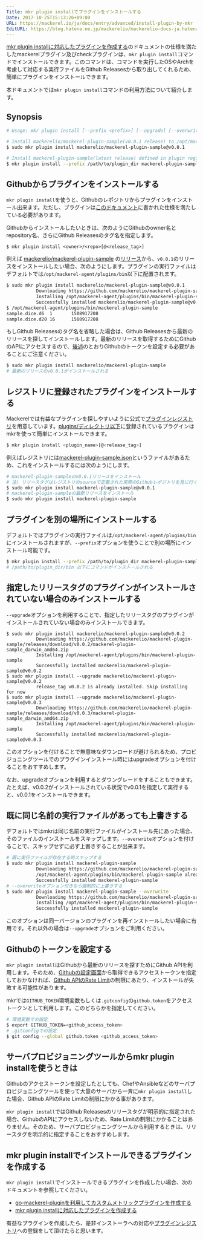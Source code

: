 ```yaml
---
Title: mkr plugin installでプラグインをインストールする
Date: 2017-10-25T15:13:26+09:00
URL: https://mackerel.io/ja/docs/entry/advanced/install-plugin-by-mkr
EditURL: https://blog.hatena.ne.jp/mackerelio/mackerelio-docs-ja.hatenablog.mackerel.io/atom/entry/8599973812311199657
---
```


[mkr plugin installに対応したプラグインを作成する](https://mackerel.io/ja/docs/entry/advanced/make-plugin-corresponding-to-installer)のドキュメントの仕様を満たしたmackerelプラグイン及びcheckプラグインは、`mkr plugin install`コマンドでインストールできます。このコマンドは、コマンドを実行したOSやArchを考慮して対応する実行ファイルをGithub Releasesから取り出してくれるため、簡単にプラグインをインストールできます。

本ドキュメントでは`mkr plugin install`コマンドの利用方法について紹介します。

## Synopsis

```sh
# Usage: mkr plugin install [--prefix <prefix>] [--upgrade] [--overwrite] <install_target>

# Install mackerelio/mackerel-plugin-sample(v0.0.1 release) to /opt/mackerel-agent/plugins/bin
$ sudo mkr plugin install mackerelio/mackerel-plugin-sample@v0.0.1

# Install mackerel-plugin-sample(latest release) defined in plugin registry to /path/to/plugin_dir/bin
$ mkr plugin install --prefix /path/to/plugin_dir mackerel-plugin-sample
```

## Githubからプラグインをインストールする
`mkr plugin install`を使うと、Githubのレポジトリからプラグインをインストール出来ます。ただし、プラグインは[このドキュメント](https://mackerel.io/ja/docs/entry/advanced/make-plugin-corresponding-to-installer)に書かれた仕様を満たしている必要があります。

Githubからインストールしたいときは、次のようにGithubのowner名とrepository名、さらにGithub Releasesのタグ名を指定します。
```
$ mkr plugin install <owner>/<repo>[@<release_tag>]
```

例えば [mackerelio/mackerel-plugin-sample](https://github.com/mackerelio/mackerel-plugin-sample) の[リリース](https://github.com/mackerelio/mackerel-plugin-sample/releases)から、`v0.0.1`のリリースをインストールしたい場合、次のようにします。プラグインの実行ファイルはデフォルトでは`/opt/mackerel-agent/plugins/bin`以下に配置されます。

```sh
$ sudo mkr plugin install mackerelio/mackerel-plugin-sample@v0.0.1
           Downloading https://github.com/mackerelio/mackerel-plugin-sample/releases/download/v0.0.1/mackerel-plugin-sample_darwin_amd64.zip
           Installing /opt/mackerel-agent/plugins/bin/mackerel-plugin-sample
           Successfully installed mackerelio/mackerel-plugin-sample@v0.0.1
$ /opt/mackerel-agent/plugins/bin/mackerel-plugin-sample
sample.dice.d6  1       1508917208
sample.dice.d20 16      1508917208
```

もしGithub Releasesのタグ名を省略した場合は、Github Releasesから最新のリリースを探してインストールします。最新のリリースを取得するためにGithubのAPIにアクセスするので、[後述](#setting-github-token)のとおりGithubのトークンを設定する必要があることにご注意ください。

```sh
$ sudo mkr plugin install mackerelio/mackerel-plugin-sample
# 最新のリリースのv0.0.1がインストールされる
```

## レジストリに登録されたプラグインをインストールする
Mackerelでは有益なプラグインを探しやすいように公式で[プラグインレジストリ](https://github.com/mackerelio/plugin-registry)を用意しています。[plugins/ディレクトリ以下](https://github.com/mackerelio/plugin-registry/tree/master/plugins)に登録されているプラグインはmkrを使って簡単にインストールできます。

```sh
$ mkr plugin install <plugin_name>[@<release_tag>]
```

例えばレジストリには[mackerel-plugin-sample.json](https://github.com/mackerelio/plugin-registry/blob/master/plugins/mackerel-plugin-sample.json)というファイルがあるため、これをインストールするには次のようにします。

```sh
# mackerel-plugin-sampleのv0.0.1リリースをインストール
# 注) リリースタグはレジストリのsourceで定義された実際のGithubレポジトリを見に行く必要があります
$ sudo mkr plugin install mackerel-plugin-sample@v0.0.1
# mackerel-plugin-sampleの最新リリースをインストール
$ sudo mkr plugin install mackerel-plugin-sample
```

## プラグインを別の場所にインストールする
デフォルトではプラグインの実行ファイルは`/opt/mackerel-agent/plugins/bin`にインストールされますが、`--prefix`オプションを使うことで別の場所にインストール可能です。

```sh
$ mkr plugin install --prefix /path/to/plugin_dir mackerel-plugin-sample
# /path/to/plugin_dir/bin 以下にコマンドがインストールされる
```

## 指定したリリースタグのプラグインがインストールされていない場合のみインストールする
`--upgrade`オプションを利用することで、指定したリリースタグのプラグインがインストールされていない場合のみインストールできます。

```
$ sudo mkr plugin install mackerelio/mackerel-plugin-sample@v0.0.2
           Downloading https://github.com/mackerelio/mackerel-plugin-sample/releases/download/v0.0.2/mackerel-plugin-sample_darwin_amd64.zip
           Installing /opt/mackerel-agent/plugins/bin/mackerel-plugin-sample
           Successfully installed mackerelio/mackerel-plugin-sample@v0.0.2
$ sudo mkr plugin install --upgrade mackerelio/mackerel-plugin-sample@v0.0.2
           release_tag v0.0.2 is already installed. Skip installing for now
$ sudo mkr plugin install --upgrade mackerelio/mackerel-plugin-sample@v0.0.3
           Downloading https://github.com/mackerelio/mackerel-plugin-sample/releases/download/v0.0.3/mackerel-plugin-sample_darwin_amd64.zip
           Installing /opt/mackerel-agent/plugins/bin/mackerel-plugin-sample
           Successfully installed mackerelio/mackerel-plugin-sample@v0.0.3
```

このオプションを付けることで無意味なダウンロードが避けられるため、プロビジョニングツールでのプラグインインストール時にはupgradeオプションを付けることをおすすめします。

なお、upgradeオプションを利用するとダウングレードをすることもできます。たとえば、v0.0.2がインストールされている状況でv0.0.1を指定して実行すると、v0.0.1をインストールできます。

## 既に同じ名前の実行ファイルがあっても上書きする
デフォルトではmkrは同じ名前の実行ファイルがインストール先にあった場合、そのファイルのインストールをスキップします。`--overwrite`オプションを付けることで、スキップせずに必ず上書きすることが出来ます。

```sh
# 既に実行ファイルが存在する時スキップする
$ sudo mkr plugin install mackerel-plugin-sample
           Downloading https://github.com/mackerelio/mackerel-plugin-sample/releases/download/v0.0.1/mackerel-plugin-sample_darwin_amd64.zip
           /opt/mackerel-agent/plugins/bin/mackerel-plugin-sample already exists. Skip installing for now
           Successfully installed mackerel-plugin-sample
# --overwriteオプション付きなら強制的に上書きする
$ sudo mkr plugin install mackerel-plugin-sample --overwrite
           Downloading https://github.com/mackerelio/mackerel-plugin-sample/releases/download/v0.0.1/mackerel-plugin-sample_darwin_amd64.zip
           Installing /opt/mackerel-agent/plugins/bin/mackerel-plugin-sample
           Successfully installed mackerel-plugin-sample
```

このオプションは同一バージョンのプラグインを再インストールしたい場合に有用です。それ以外の場合は`--upgrade`オプションをご利用ください。

<h2 id="setting-github-token">Githubのトークンを設定する</h2>

`mkr plugin install`はGithubから最新のリリースを探すためにGithub APIを利用します。そのため、[Githubの設定画面](https://github.com/settings/tokens)から取得できるアクセストークンを指定しておかなければ、[Github APIのRate Limit](https://developer.github.com/v3/#rate-limiting)の制限にあたり、インストールが失敗する可能性があります。

mkrでは`GITHUB_TOKEN`環境変数もしくは`.gitconfig`の`github.token`をアクセストークンとして利用します。このどちらかを指定してください。

```sh
# 環境変数での設定
$ export GITHUB_TOKEN=<github_access_token>
# .gitconfigでの設定
$ git config --global github.token <github_access_token>
```

## サーバプロビジョニングツールからmkr plugin installを使うときは
Githubのアクセストークンを設定したとしても、ChefやAnsibleなどのサーバプロビジョニングツールを使って大量のサーバから一斉に`mkr plugin install`した場合、Github APIのRate Limitの制限にかかる事があります。

`mkr plugin install`ではGithub Releasesのリリースタグが明示的に指定された場合、GithubのAPIにアクセスしないため、Rate Limitの制限にかかることはありません。そのため、サーバプロビジョニングツールから利用するときは、リリースタグを明示的に指定することをおすすめします。

## mkr plugin installでインストールできるプラグインを作成する
`mkr plugin install`でインストールできるプラグインを作成したい場合、次のドキュメントを参照してください。

- [go-mackerel-pluginを利用してカスタムメトリックプラグインを作成する](https://mackerel.io/ja/docs/entry/advanced/go-mackerel-plugin)
- [mkr plugin installに対応したプラグインを作成する](https://mackerel.io/ja/docs/entry/advanced/make-plugin-corresponding-to-installer)

有益なプラグインを作成したら、是非インストーラへの対応や[プラグインレジストリ](https://github.com/mackerelio/plugin-registry)への登録をして頂けたらと思います。
